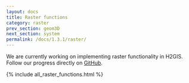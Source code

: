 ```yaml
---
layout: docs
title: Raster functions
category: raster
prev_section: geom3D
next_section: system
permalink: /docs/1.3.1/raster/
---
```


We are currently working on implementing raster functionality in H2GIS.
Follow our progress directly on [GitHub][gh].

{% include all_raster_functions.html %}

[gh]: https://github.com/orbisgis/h2gis
